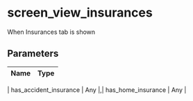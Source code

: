# screen_view_insurances
When Insurances tab is shown

## Parameters

| Name      | Type |
| ----------- | ----------- |

| has_accident_insurance      | Any       |,| has_home_insurance      | Any       |
